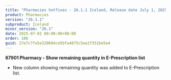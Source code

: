 ```yaml
---
title: "Pharmacies hotfixes - 26.1.1 Iceland, Release date July 1, 2025 - Hotfixes"
product: Pharmacies
version: "26.1.1"
subproduct: Iceland
minor_version: "26.1"
date: 2025-07-01 00:00:00+00:00
order: 106
guid: 27e7c7fa5e320604ce5bfa4875c5ee2f351be5e4
---
```


<div><strong>67901 Pharmacy - Show remaining quantity in E-Prescription list</strong>
<ul><li>New column showing remaining quantity was added to E-Prescription list.</li></ul></div>
